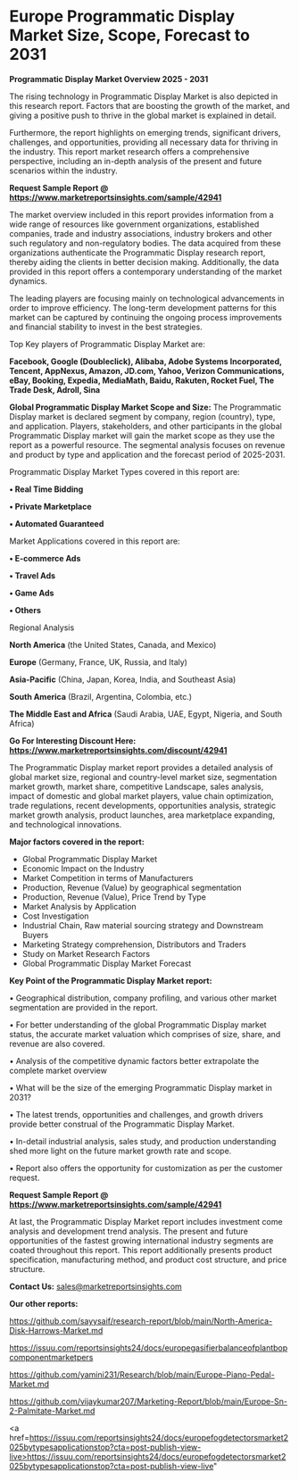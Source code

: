 # Europe Programmatic Display Market Size, Scope, Forecast to 2031

<Strong> Programmatic Display Market Overview 2025 - 2031</strong>

The rising technology in Programmatic Display Market is also depicted in this research report. Factors that are boosting the growth of the market, and giving a positive push to thrive in the global market is explained in detail.

Furthermore, the report highlights on emerging trends, significant drivers, challenges, and opportunities, providing all necessary data for thriving in the industry. This report market research offers a comprehensive perspective, including an in-depth analysis of the present and future scenarios within the industry.

<strong>Request Sample Report @ <a href=https://www.marketreportsinsights.com/sample/42941>https://www.marketreportsinsights.com/sample/42941</a></strong>

The market overview included in this report provides information from a wide range of resources like government organizations, established companies, trade and industry associations, industry brokers and other such regulatory and non-regulatory bodies. The data acquired from these organizations authenticate the Programmatic Display research report, thereby aiding the clients in better decision making. Additionally, the data provided in this report offers a contemporary understanding of the market dynamics.

The leading players are focusing mainly on technological advancements in order to improve efficiency. The long-term development patterns for this market can be captured by continuing the ongoing process improvements and financial stability to invest in the best strategies.

Top Key players of Programmatic Display Market are:

<strong>Facebook, Google (Doubleclick), Alibaba, Adobe Systems Incorporated, Tencent, AppNexus, Amazon, JD.com, Yahoo, Verizon Communications, eBay, Booking, Expedia, MediaMath, Baidu, Rakuten, Rocket Fuel, The Trade Desk, Adroll, Sina</strong>

<strong><b>Global Programmatic Display Market Scope and Size:</b></strong>
The Programmatic Display market is declared segment by company, region (country), type, and application. Players, stakeholders, and other participants in the global Programmatic Display market will gain the market scope as they use the report as a powerful resource. The segmental analysis focuses on revenue and product by type and application and the forecast period of 2025-2031.

Programmatic Display Market Types covered in this report are:

<strong>•  Real Time Bidding

•  Private Marketplace

•  Automated Guaranteed</strong>

Market Applications covered in this report are:

<strong>•  E-commerce Ads

•  Travel Ads

•  Game Ads

•  Others</strong> 

Regional Analysis

<strong>North America</strong> (the United States, Canada, and Mexico)

<strong>Europe</strong> (Germany, France, UK, Russia, and Italy)

<strong>Asia-Pacific</strong> (China, Japan, Korea, India, and Southeast Asia)

<strong>South America</strong> (Brazil, Argentina, Colombia, etc.)

<strong>The Middle East and Africa</strong> (Saudi Arabia, UAE, Egypt, Nigeria, and South Africa)

<strong>Go For Interesting Discount Here: <a href=https://www.marketreportsinsights.com/discount/42941>https://www.marketreportsinsights.com/discount/42941</a></strong>

The Programmatic Display market report provides a detailed analysis of global market size, regional and country-level market size, segmentation market growth, market share, competitive Landscape, sales analysis, impact of domestic and global market players, value chain optimization, trade regulations, recent developments, opportunities analysis, strategic market growth analysis, product launches, area marketplace expanding, and technological innovations.

<strong><b>Major factors covered in the report:</b></strong>
<ul>
  <li>Global Programmatic Display Market </li>
  <li>Economic Impact on the Industry</li>
  <li>Market Competition in terms of Manufacturers</li>
  <li>Production, Revenue (Value) by geographical segmentation</li>
  <li>Production, Revenue (Value), Price Trend by Type</li>
  <li>Market Analysis by Application</li>
  <li>Cost Investigation</li>
  <li>Industrial Chain, Raw material sourcing strategy and Downstream Buyers</li>
  <li>Marketing Strategy comprehension, Distributors and Traders</li>
  <li>Study on Market Research Factors</li>
  <li>Global Programmatic Display Market Forecast</li>
</ul>

<strong><b>Key Point of the Programmatic Display Market report:</b></strong>

• Geographical distribution, company profiling, and various other market segmentation are provided in the report.

• For better understanding of the global Programmatic Display market status, the accurate market valuation which comprises of size, share, and revenue are also covered.

• Analysis of the competitive dynamic factors better extrapolate the complete market overview

• What will be the size of the emerging Programmatic Display market in 2031?

• The latest trends, opportunities and challenges, and growth drivers provide better construal of the Programmatic Display Market.

• In-detail industrial analysis, sales study, and production understanding shed more light on the future market growth rate and scope.

• Report also offers the opportunity for customization as per the customer request.

<strong>Request Sample Report @ <a href=https://www.marketreportsinsights.com/sample/42941>https://www.marketreportsinsights.com/sample/42941</a></strong>

At last, the Programmatic Display Market report includes investment come analysis and development trend analysis. The present and future opportunities of the fastest growing international industry segments are coated throughout this report. This report additionally presents product specification, manufacturing method, and product cost structure, and price structure.

<strong>Contact Us:</strong>
sales@marketreportsinsights.com

<strong>Our other reports:</strong>

<a href=https://github.com/sayysaif/research-report/blob/main/North-America-Disk-Harrows-Market.md>https://github.com/sayysaif/research-report/blob/main/North-America-Disk-Harrows-Market.md</a>

<a href=https://issuu.com/reportsinsights24/docs/europegasifierbalanceofplantbopcomponentmarketpers>https://issuu.com/reportsinsights24/docs/europegasifierbalanceofplantbopcomponentmarketpers</a>

<a href=https://github.com/yamini231/Research/blob/main/Europe-Piano-Pedal-Market.md>https://github.com/yamini231/Research/blob/main/Europe-Piano-Pedal-Market.md</a>

<a href=https://github.com/vijaykumar207/Marketing-Report/blob/main/Europe-Sn-2-Palmitate-Market.md>https://github.com/vijaykumar207/Marketing-Report/blob/main/Europe-Sn-2-Palmitate-Market.md</a>

<a href=https://issuu.com/reportsinsights24/docs/europefogdetectorsmarket2025bytypesapplicationstop?cta=post-publish-view-live>https://issuu.com/reportsinsights24/docs/europefogdetectorsmarket2025bytypesapplicationstop?cta=post-publish-view-live</a>"
